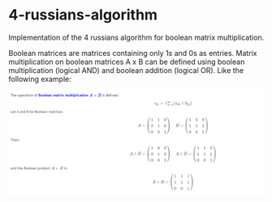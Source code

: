 # 4-russians-algorithm
Implementation of the 4 russians algorithm for boolean matrix multiplication.

Boolean matrices are matrices containing only 1s and 0s as entries. Matrix multiplication on boolean matrices A x B can be defined using boolean multiplication (logical AND) and boolean addition (logical OR). Like the following example: 

![alt text](https://github.com/panoskazantzis/4-russians-algorithm/blob/main/assets/boolean_multiplication.png?raw=true)

